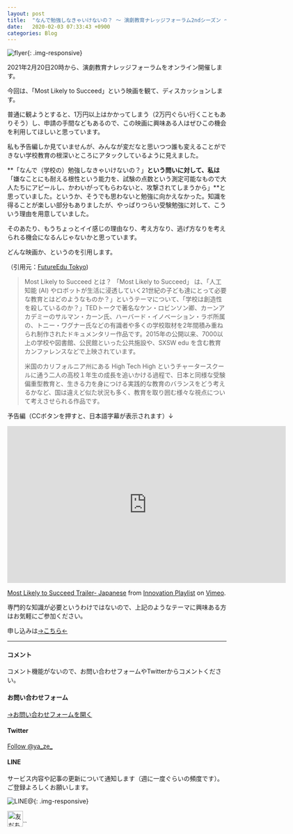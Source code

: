 ```yaml
---
layout: post
title:  "なんで勉強しなきゃいけないの？ ～ 演劇教育ナレッジフォーラム2ndシーズン ～"
date:   2020-02-03 07:33:43 +0900
categories: Blog
---
```










![flyer]({{site.baseurl}}/img/20200203_01.jpeg){: .img-responsive}

2021年2月20日20時から、演劇教育ナレッジフォーラムをオンライン開催します。

今回は、「Most Likely to Succeed」という映画を観て、ディスカッションします。

普通に観ようとすると、1万円以上はかかってしまう（2万円ぐらい行くこともありそう）し、申請の手間などもあるので、この映画に興味ある人はぜひこの機会を利用してほしいと思っています。

私も予告編しか見ていませんが、みんなが変だなと思いつつ誰も変えることができない学校教育の根深いところにアタックしているように見えました。

**「なんで（学校の）勉強しなきゃいけないの？」**という問いに対して、私は**「嫌なことにも耐える根性という能力を、試験の点数という測定可能なもので大人たちにアピールし、かわいがってもらわないと、攻撃されてしまうから」**と思っていました。というか、そうでも思わないと勉強に向かえなかった。知識を得ることが楽しい部分もありましたが、やっぱりつらい受験勉強に対して、こういう理由を用意していました。

そのあたり、もうちょっとイイ感じの理由なり、考え方なり、逃げ方なりを考えられる機会になるんじゃないかと思っています。



どんな映画か、というのを引用します。

（引用元：[FutureEdu Tokyo](http://www.futureedu.tokyo/most-likely-to-succeed))

> Most Likely to Succeed とは？
> 「Most Likely to Succeed」 は、「人工知能 (AI) やロボットが生活に浸透していく21世紀の子ども達にとって必要な教育とはどのようなものか？」というテーマについて、「学校は創造性を殺しているのか？」TEDトークで著名なケン・ロビンソン卿、カーンアカデミーのサルマン・カーン氏、ハーバード・イノベーション・ラボ所属の、トニー・ワグナー氏などの有識者や多くの学校取材を2年間積み重ねられ制作されたドキュメンタリー作品です。2015年の公開以来、7000以上の学校や図書館、公民館といった公共施設や、SXSW edu を含む教育カンファレンスなどで上映されています。
>
> 米国のカリフォルニア州にある High Tech High というチャータースクールに通う二人の高校１年生の成長を追いかける過程で、日本と同様な受験偏重型教育と、生きる力を身につける実践的な教育のバランスをどう考えるかなど、国は違えど似た状況も多く、教育を取り囲む様々な視点について考えさせられる作品です。



予告編（CCボタンを押すと、日本語字幕が表示されます）↓ 

<iframe src="https://player.vimeo.com/video/266201361" width="640" height="360" frameborder="0" allow="autoplay; fullscreen; picture-in-picture" allowfullscreen></iframe>
<p><a href="https://vimeo.com/266201361">Most Likely to Succeed Trailer- Japanese</a> from <a href="https://vimeo.com/innovationplaylist">Innovation Playlist</a> on <a href="https://vimeo.com">Vimeo</a>.</p>



専門的な知識が必要というわけではないので、上記のようなテーマに興味ある方はお気軽にご参加ください。



申し込みは[→こちら←](http://ptix.at/sEfTvn)



---
#### コメント
コメント機能がないので、お問い合わせフォームやTwitterからコメントください。

#### お問い合わせフォーム
[→お問い合わせフォームを開く]({{site.baseurl}}/docs/contact/)

#### Twitter

<a href="https://twitter.com/ya_ze_?ref_src=twsrc%5Etfw" class="twitter-follow-button" data-show-count="false">Follow @ya_ze_</a><script async src="https://platform.twitter.com/widgets.js" charset="utf-8"></script>


#### LINE

サービス内容や記事の更新について通知します（週に一度ぐらいの頻度です）。
ご登録よろしくお願いします。

![LINE@]({{site.baseurl}}/img/lineat.png){: .img-responsive}

<a href="https://line.me/R/ti/p/%40tqt3140x"><img height="36" border="0" alt="友だち追加" src="https://scdn.line-apps.com/n/line_add_friends/btn/ja.png"></a>``
